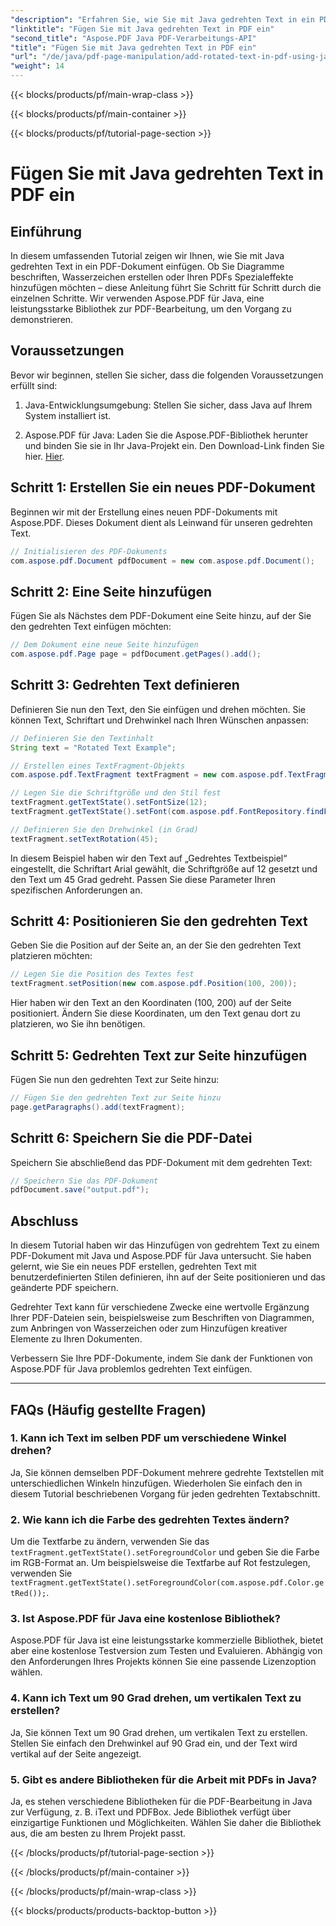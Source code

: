 ```yaml
---
"description": "Erfahren Sie, wie Sie mit Java gedrehten Text in ein PDF-Dokument einfügen. Folgen Sie dieser detaillierten Schritt-für-Schritt-Anleitung mit Codebeispielen, um Ihre PDFs mit gedrehtem Text zu optimieren."
"linktitle": "Fügen Sie mit Java gedrehten Text in PDF ein"
"second_title": "Aspose.PDF Java PDF-Verarbeitungs-API"
"title": "Fügen Sie mit Java gedrehten Text in PDF ein"
"url": "/de/java/pdf-page-manipulation/add-rotated-text-in-pdf-using-java/"
"weight": 14
---
```


{{< blocks/products/pf/main-wrap-class >}}

{{< blocks/products/pf/main-container >}}

{{< blocks/products/pf/tutorial-page-section >}}

# Fügen Sie mit Java gedrehten Text in PDF ein


## Einführung

In diesem umfassenden Tutorial zeigen wir Ihnen, wie Sie mit Java gedrehten Text in ein PDF-Dokument einfügen. Ob Sie Diagramme beschriften, Wasserzeichen erstellen oder Ihren PDFs Spezialeffekte hinzufügen möchten – diese Anleitung führt Sie Schritt für Schritt durch die einzelnen Schritte. Wir verwenden Aspose.PDF für Java, eine leistungsstarke Bibliothek zur PDF-Bearbeitung, um den Vorgang zu demonstrieren.

## Voraussetzungen

Bevor wir beginnen, stellen Sie sicher, dass die folgenden Voraussetzungen erfüllt sind:

1. Java-Entwicklungsumgebung: Stellen Sie sicher, dass Java auf Ihrem System installiert ist.

2. Aspose.PDF für Java: Laden Sie die Aspose.PDF-Bibliothek herunter und binden Sie sie in Ihr Java-Projekt ein. Den Download-Link finden Sie hier. [Hier](https://releases.aspose.com/pdf/java/).

## Schritt 1: Erstellen Sie ein neues PDF-Dokument

Beginnen wir mit der Erstellung eines neuen PDF-Dokuments mit Aspose.PDF. Dieses Dokument dient als Leinwand für unseren gedrehten Text.

```java
// Initialisieren des PDF-Dokuments
com.aspose.pdf.Document pdfDocument = new com.aspose.pdf.Document();
```

## Schritt 2: Eine Seite hinzufügen

Fügen Sie als Nächstes dem PDF-Dokument eine Seite hinzu, auf der Sie den gedrehten Text einfügen möchten:

```java
// Dem Dokument eine neue Seite hinzufügen
com.aspose.pdf.Page page = pdfDocument.getPages().add();
```

## Schritt 3: Gedrehten Text definieren

Definieren Sie nun den Text, den Sie einfügen und drehen möchten. Sie können Text, Schriftart und Drehwinkel nach Ihren Wünschen anpassen:

```java
// Definieren Sie den Textinhalt
String text = "Rotated Text Example";

// Erstellen eines TextFragment-Objekts
com.aspose.pdf.TextFragment textFragment = new com.aspose.pdf.TextFragment(text);

// Legen Sie die Schriftgröße und den Stil fest
textFragment.getTextState().setFontSize(12);
textFragment.getTextState().setFont(com.aspose.pdf.FontRepository.findFont("Arial"));

// Definieren Sie den Drehwinkel (in Grad)
textFragment.setTextRotation(45);
```

In diesem Beispiel haben wir den Text auf „Gedrehtes Textbeispiel“ eingestellt, die Schriftart Arial gewählt, die Schriftgröße auf 12 gesetzt und den Text um 45 Grad gedreht. Passen Sie diese Parameter Ihren spezifischen Anforderungen an.

## Schritt 4: Positionieren Sie den gedrehten Text

Geben Sie die Position auf der Seite an, an der Sie den gedrehten Text platzieren möchten:

```java
// Legen Sie die Position des Textes fest
textFragment.setPosition(new com.aspose.pdf.Position(100, 200));
```

Hier haben wir den Text an den Koordinaten (100, 200) auf der Seite positioniert. Ändern Sie diese Koordinaten, um den Text genau dort zu platzieren, wo Sie ihn benötigen.

## Schritt 5: Gedrehten Text zur Seite hinzufügen

Fügen Sie nun den gedrehten Text zur Seite hinzu:

```java
// Fügen Sie den gedrehten Text zur Seite hinzu
page.getParagraphs().add(textFragment);
```

## Schritt 6: Speichern Sie die PDF-Datei

Speichern Sie abschließend das PDF-Dokument mit dem gedrehten Text:

```java
// Speichern Sie das PDF-Dokument
pdfDocument.save("output.pdf");
```

## Abschluss

In diesem Tutorial haben wir das Hinzufügen von gedrehtem Text zu einem PDF-Dokument mit Java und Aspose.PDF für Java untersucht. Sie haben gelernt, wie Sie ein neues PDF erstellen, gedrehten Text mit benutzerdefinierten Stilen definieren, ihn auf der Seite positionieren und das geänderte PDF speichern.

Gedrehter Text kann für verschiedene Zwecke eine wertvolle Ergänzung Ihrer PDF-Dateien sein, beispielsweise zum Beschriften von Diagrammen, zum Anbringen von Wasserzeichen oder zum Hinzufügen kreativer Elemente zu Ihren Dokumenten.

Verbessern Sie Ihre PDF-Dokumente, indem Sie dank der Funktionen von Aspose.PDF für Java problemlos gedrehten Text einfügen.

---

## FAQs (Häufig gestellte Fragen)

### 1. Kann ich Text im selben PDF um verschiedene Winkel drehen?
   Ja, Sie können demselben PDF-Dokument mehrere gedrehte Textstellen mit unterschiedlichen Winkeln hinzufügen. Wiederholen Sie einfach den in diesem Tutorial beschriebenen Vorgang für jeden gedrehten Textabschnitt.

### 2. Wie kann ich die Farbe des gedrehten Textes ändern?
   Um die Textfarbe zu ändern, verwenden Sie das `textFragment.getTextState().setForegroundColor` und geben Sie die Farbe im RGB-Format an. Um beispielsweise die Textfarbe auf Rot festzulegen, verwenden Sie `textFragment.getTextState().setForegroundColor(com.aspose.pdf.Color.getRed());`.

### 3. Ist Aspose.PDF für Java eine kostenlose Bibliothek?
   Aspose.PDF für Java ist eine leistungsstarke kommerzielle Bibliothek, bietet aber eine kostenlose Testversion zum Testen und Evaluieren. Abhängig von den Anforderungen Ihres Projekts können Sie eine passende Lizenzoption wählen.

### 4. Kann ich Text um 90 Grad drehen, um vertikalen Text zu erstellen?
   Ja, Sie können Text um 90 Grad drehen, um vertikalen Text zu erstellen. Stellen Sie einfach den Drehwinkel auf 90 Grad ein, und der Text wird vertikal auf der Seite angezeigt.

### 5. Gibt es andere Bibliotheken für die Arbeit mit PDFs in Java?
   Ja, es stehen verschiedene Bibliotheken für die PDF-Bearbeitung in Java zur Verfügung, z. B. iText und PDFBox. Jede Bibliothek verfügt über einzigartige Funktionen und Möglichkeiten. Wählen Sie daher die Bibliothek aus, die am besten zu Ihrem Projekt passt.

{{< /blocks/products/pf/tutorial-page-section >}}

{{< /blocks/products/pf/main-container >}}

{{< /blocks/products/pf/main-wrap-class >}}

{{< blocks/products/products-backtop-button >}}